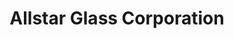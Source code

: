 ---
title: "Allstar Glass Corporation"
url: /houston/allstar-glass-corporation/
shop: Autowerkstatt
---